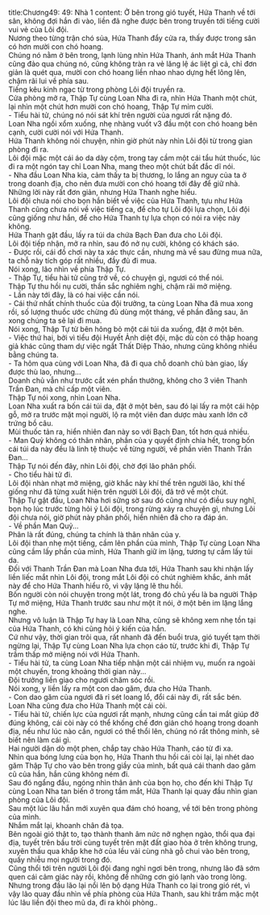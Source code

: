 title:Chương49: 49: Nhà 1
content:
Ở bên trong gió tuyết, Hứa Thanh về tới sân, không đợi hắn đi vào, liền đã nghe được bên trong truyền tới tiếng cười vui vẻ của Lôi đội.<br>Nương theo từng trận chó sủa, Hứa Thanh đẩy cửa ra, thấy được trong sân có hơn mười con chó hoang.<br>Chúng nó nằm ở bên trong, lạnh lùng nhìn Hứa Thanh, ánh mắt Hứa Thanh cũng đảo qua chúng nó, cũng không tràn ra vẻ lăng lệ ác liệt gì cả, chỉ đơn giản là quét qua, mười con chó hoang liền nhao nhao dựng hết lông lên, chậm rãi lui về phía sau.<br>Tiếng kêu kinh ngạc từ trong phòng Lôi đội truyền ra.<br>Cửa phòng mở ra, Thập Tự cùng Loan Nha đi ra, nhìn Hứa Thanh một chút, lại nhìn một chút hơn mười con chó hoang, Thập Tự mỉm cười.<br>- Tiểu hài tử, chúng nó nói sát khí trên người của ngươi rất nặng đó.<br>Loan Nha ngồi xổm xuống, nhẹ nhàng vuốt v3 đầu một con chó hoang bên cạnh, cười cười nói với Hứa Thanh.<br>Hứa Thanh không nói chuyện, nhìn giờ phút này nhìn Lôi đội từ trong gian phòng đi ra.<br>Lôi đội mặc một cái áo da dày cộm, trong tay cầm một cái tẩu hút thuốc, lúc đi ra một ngón tay chỉ Loan Nha, mang theo một chút bất đắc dĩ nói.<br>- Nha đầu Loan Nha kia, cảm thấy ta bị thương, lo lắng an nguy của ta ở trong doanh địa, cho nên đưa mười con chó hoang tới đây để giữ nhà.<br>Những lời này rất đơn giản, nhưng Hứa Thanh nghe hiểu.<br>Lôi đội chưa nói cho bọn hắn biết về việc của Hứa Thanh, tựu như Hứa Thanh cũng chưa nói về việc tiếng ca, để cho tự Lôi đội lựa chọn, Lôi đội cũng giống như hắn, để cho Hứa Thanh tự lựa chọn có nói ra việc này không.<br>Hứa Thanh gật đầu, lấy ra túi da chứa Bạch Đan đưa cho Lôi đội.<br>Lôi đội tiếp nhận, mở ra nhìn, sau đó nở nụ cười, không có khách sáo.<br>- Được rồi, cái đồ chơi này ta xác thực cần, nhưng mà về sau đừng mua nữa, ta chỗ này tích góp rất nhiều, đầy đủ đi mua.<br>Nói xong, lão nhìn về phía Thập Tự.<br>- Thập Tự, tiểu hài tử cũng trở về, có chuyện gì, ngươi có thể nói.<br>Thập Tự thu hồi nụ cười, thần sắc nghiêm nghị, chậm rãi mở miệng.<br>- Lần này tới đây, là có hai việc cần nói.<br>- Cái thứ nhất chính thuốc của đội trưởng, ta cùng Loan Nha đã mua xong rồi, số lượng thuốc ước chừng đủ dùng một tháng, về phần đằng sau, ăn xong chúng ta sẽ lại đi mua.<br>Nói xong, Thập Tự từ bên hông bỏ một cái túi da xuống, đặt ở một bên.<br>- Việc thứ hai, bởi vì tiểu đội Huyết Ảnh diệt đội, mặc dù còn có thập hoang giả khác cũng tham dự việc ngắt Thất Diệp Thảo, nhưng cũng không nhiều bằng chúng ta.<br>- Ta hôm qua cùng với Loan Nha, đã đi qua chỗ doanh chủ bàn giao, lấy được thù lao, nhưng...<br>Doanh chủ vẫn như trước cắt xén phần thưởng, không cho 3 viên Thanh Trần Đan, mà chỉ cấp một viên.<br>Thập Tự nói xong, nhìn Loan Nha.<br>Loan Nha xuất ra bốn cái túi da, đặt ở một bên, sau đó lại lấy ra một cái hộp gỗ, mở ra trước mặt mọi người, lộ ra một viên đan dược màu xanh lớn cỡ trứng bồ câu.<br>Mùi thuốc tản ra, hiển nhiên đan này so với Bạch Đan, tốt hơn quá nhiều.<br>- Man Quỷ không có thân nhân, phần của y quyết định chia hết, trong bốn cái túi da này đều là linh tệ thuộc về từng người, về phần viên Thanh Trần Đan...<br>Thập Tự nói đến đây, nhìn Lôi đội, chờ đợi lão phân phối.<br>- Cho tiểu hài tử đi.<br>Lôi đội nhàn nhạt mở miệng, giờ khắc này khí thế trên người lão, khí thế giống như đã từng xuất hiện trên người Lôi đội, đã trở về một chút.<br>Thập Tự gật đầu, Loan Nha hơi sững sờ sau đó cũng như có điều suy nghĩ, bọn họ lúc trước từng hỏi ý Lôi đội, trong rừng xảy ra chuyện gì, nhưng Lôi đội chưa nói, giờ phút này phân phối, hiển nhiên đã cho ra đáp án.<br>- Về phần Man Quỷ...<br>Phân là rất đúng, chúng ta chính là thân nhân của y.<br>Lôi đội than nhẹ một tiếng, cầm lên phần của mình, Thập Tự cùng Loan Nha cũng cầm lấy phần của mình, Hứa Thanh giữ im lặng, tương tự cầm lấy túi da.<br>Đối với Thanh Trần Đan mà Loan Nha đưa tới, Hứa Thanh sau khi nhận lấy liền liếc mắt nhìn Lôi đội, trong mắt Lôi đội có chút nghiêm khắc, ánh mắt này để cho Hứa Thanh hiểu rõ, vì vậy lặng lẽ thu hồi.<br>Bốn người còn nói chuyện trong một lát, trong đó chủ yếu là ba người Thập Tự mở miệng, Hứa Thanh trước sau như một ít nói, ở một bên im lặng lắng nghe.<br>Nhưng vô luận là Thập Tự hay là Loan Nha, cũng sẽ không xem nhẹ tồn tại của Hứa Thanh, có khi cũng hỏi ý kiến của hắn.<br>Cứ như vậy, thời gian trôi qua, rất nhanh đã đến buổi trưa, gió tuyết tạm thời ngừng lại, Thập Tự cùng Loan Nha lựa chọn cáo từ, trước khi đi, Thập Tự trầm thấp mở miệng nói với Hứa Thanh.<br>- Tiểu hài tử, ta cùng Loan Nha tiếp nhận một cái nhiệm vụ, muốn ra ngoài một chuyến, trong khoảng thời gian này...<br>Đội trưởng liền giao cho ngươi chăm sóc rồi.<br>Nói xong, y liền lấy ra một con dao găm, đưa cho Hứa Thanh.<br>- Con dao găm của ngươi đã rỉ sét loang lổ, đổi cái này đi, rất sắc bén.<br>Loan Nha cũng đưa cho Hứa Thanh một cái còi.<br>- Tiểu hài tử, chiến lực của ngươi rất mạnh, nhưng cũng cần tai mắt giúp đỡ đúng không, cái còi này có thể khống chế đơn giản chó hoang trong doanh địa, nếu như lúc nào cần, ngươi có thể thổi lên, chúng nó rất thông minh, sẽ biết nên làm cái gì.<br>Hai người dặn dò một phen, chắp tay chào Hứa Thanh, cáo từ đi xa.<br>Nhìn qua bóng lưng của bọn họ, Hứa Thanh thu hồi cái còi lại, lại nhét dao găm Thập Tự cho vào bên trong giầy của mình, bất quá cái thanh dao găm cũ của hắn, hắn cũng không ném đi.<br>Sau đó ngẩng đầu, ngóng nhìn thân ảnh của bọn họ, cho đến khi Thập Tự cùng Loan Nha tan biến ở trong tầm mắt, Hứa Thanh lại quay đầu nhìn gian phòng của Lôi đội.<br>Sau một lúc lâu hắn mới xuyên qua đám chó hoang, về tới bên trong phòng của mình.<br>Nhắm mắt lại, khoanh chân đả tọa.<br>Bên ngoài gió thật to, tạo thành thanh âm nức nở nghẹn ngào, thổi qua đại địa, tuyết trên bầu trời cùng tuyết trên mặt đất giao hòa ở trên không trung, xuyên thấu qua khắp khe hở của lều vải cùng nhà gỗ chui vào bên trong, quấy nhiễu mọi người trong đó.<br>Cũng thổi tới trên người Lôi đội đang nghỉ ngơi bên trong, nhưng lão đã sớm quen cái cảm giác này rồi, không để những cơn gió lạnh vào trong lòng.<br>Nhưng trong đầu lão lại nổi lên bộ dạng Hứa Thanh co lại trong gió rét, vì vậy lão quay đầu nhìn về phía phòng của Hứa Thanh, sau khi trầm mặc một lúc lâu liền đội theo mũ da, đi ra khỏi phòng..<br>